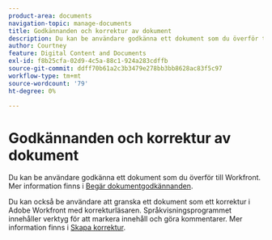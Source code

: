 ```yaml
---
product-area: documents
navigation-topic: manage-documents
title: Godkännanden och korrektur av dokument
description: Du kan be användare godkänna ett dokument som du överför till Workfront. Mer information finns i Begär dokumentgodkännanden.
author: Courtney
feature: Digital Content and Documents
exl-id: f8b25cfa-02d9-4c5a-88c1-924a283cdffb
source-git-commit: ddff70b61a2c3b3479e278bb3bb8628ac83f5c97
workflow-type: tm+mt
source-wordcount: '79'
ht-degree: 0%

---
```


# Godkännanden och korrektur av dokument

Du kan be användare godkänna ett dokument som du överför till Workfront. Mer information finns i [Begär dokumentgodkännanden](../../review-and-approve-work/manage-approvals/request-document-approvals.md).

Du kan också be användare att granska ett dokument som ett korrektur i Adobe Workfront med korrekturläsaren. Språkvisningsprogrammet innehåller verktyg för att markera innehåll och göra kommentarer. Mer information finns i [Skapa korrektur](../../review-and-approve-work/proofing/creating-proofs-within-workfront/create-proofs-in-wf.md).
